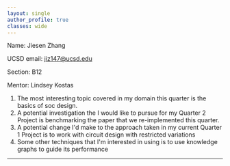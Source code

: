```yaml
---
layout: single
author_profile: true
classes: wide
---
```

Name: Jiesen Zhang

UCSD email: jiz147@ucsd.edu

Section: B12

Mentor: Lindsey Kostas

1. The most interesting topic covered in my domain this quarter is the basics of soc design.
2. A potential investigation the I would like to pursue for my Quarter 2 Project is benchmarking the paper that we re-implemented this quarter.
3. A potential change I'd make to the approach taken in my current Quarter 1 Project is to work with circuit design with restricted variations
4. Some other techniques that I'm interested in using is to use knowledge graphs to guide its performance

---

